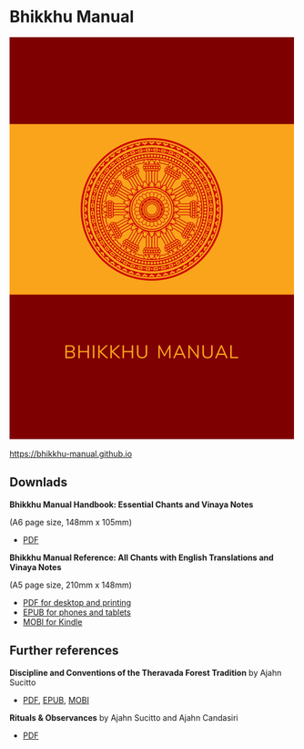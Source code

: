 # Bhikkhu Manual

![Bhikkhu Manual](./includes/images/handbook-cover.png)

<https://bhikkhu-manual.github.io>

## Downlads

**Bhikkhu Manual Handbook: Essential Chants and Vinaya Notes**

(A6 page size, 148mm x 105mm)

- [PDF](https://bhikkhu-manual.github.io/includes/docs/Bhikkhu-Manual-Handbook.pdf)

**Bhikkhu Manual Reference: All Chants with English Translations and Vinaya Notes**

(A5 page size, 210mm x 148mm)

- [PDF for desktop and printing](https://bhikkhu-manual.github.io/includes/docs/Bhikkhu-Manual-Reference.pdf)
- [EPUB for phones and tablets](https://bhikkhu-manual.github.io/includes/docs/Bhikkhu-Manual-Reference.epub)
- [MOBI for Kindle](https://bhikkhu-manual.github.io/includes/docs/Bhikkhu-Manual-Reference.mobi)

## Further references

**Discipline and Conventions of the Theravada Forest Tradition** by Ajahn Sucitto

- [PDF](https://bhikkhu-manual.github.io/includes/docs/Discipline-and-Conventions-Ajahn-Sucitto.pdf), [EPUB](https://bhikkhu-manual.github.io/includes/docs/Discipline-and-Conventions-Ajahn-Sucitto.epub), [MOBI](https://bhikkhu-manual.github.io/includes/docs/Discipline-and-Conventions-Ajahn-Sucitto.mobi)

**Rituals & Observances** by Ajahn Sucitto and Ajahn Candasiri

- [PDF](https://bhikkhu-manual.github.io/includes/docs/Rituals-and-Obervances-Ajahn-Sucitto-and-Ajahn-Candasiri.pdf)

